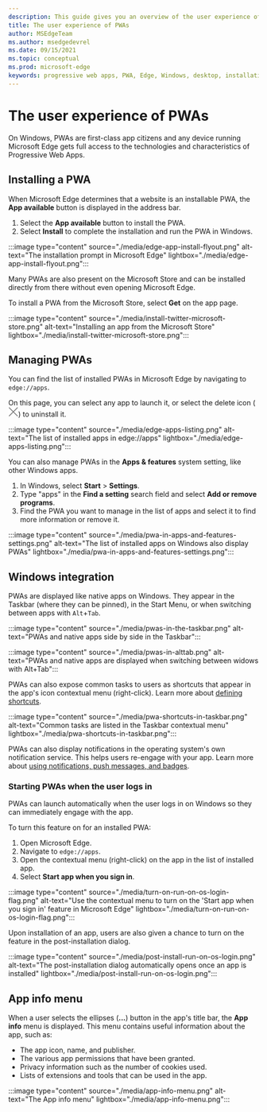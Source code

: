 ```yaml
---
description: This guide gives you an overview of the user experience of PWAs on Microsoft Edge and Windows.
title: The user experience of PWAs
author: MSEdgeTeam
ms.author: msedgedevrel
ms.date: 09/15/2021
ms.topic: conceptual
ms.prod: microsoft-edge
keywords: progressive web apps, PWA, Edge, Windows, desktop, installation, integration, microsoft store, ux
---
```

# The user experience of PWAs

On Windows, PWAs are first-class app citizens and any device running Microsoft Edge gets full access to the technologies and characteristics of Progressive Web Apps.


<!-- ====================================================================== -->
## Installing a PWA

When Microsoft Edge determines that a website is an installable PWA, the **App available** button is displayed in the address bar.

1.  Select the **App available** button to install the PWA.
1.  Select **Install** to complete the installation and run the PWA in Windows.

:::image type="content" source="./media/edge-app-install-flyout.png" alt-text="The installation prompt in Microsoft Edge" lightbox="./media/edge-app-install-flyout.png":::

Many PWAs are also present on the Microsoft Store and can be installed directly from there without even opening Microsoft Edge.

To install a PWA from the Microsoft Store, select **Get** on the app page.

:::image type="content" source="./media/install-twitter-microsoft-store.png" alt-text="Installing an app from the Microsoft Store" lightbox="./media/install-twitter-microsoft-store.png":::


<!-- ====================================================================== -->
## Managing PWAs

You can find the list of installed PWAs in Microsoft Edge by navigating to `edge://apps`.

On this page, you can select any app to launch it, or select the delete icon (![Uninstall app](./media/uninstall-app-button.png)) to uninstall it.

:::image type="content" source="./media/edge-apps-listing.png" alt-text="The list of installed apps in edge://apps" lightbox="./media/edge-apps-listing.png":::

You can also manage PWAs in the **Apps & features** system setting, like other Windows apps.

1.  In Windows, select **Start** > **Settings**.
1.  Type "apps" in the **Find a setting** search field and select **Add or remove programs**.
1.  Find the PWA you want to manage in the list of apps and select it to find more information or remove it.

:::image type="content" source="./media/pwa-in-apps-and-features-settings.png" alt-text="The list of installed apps on Windows also display PWAs" lightbox="./media/pwa-in-apps-and-features-settings.png":::


<!-- ====================================================================== -->
## Windows integration

PWAs are displayed like native apps on Windows. They appear in the Taskbar (where they can be pinned), in the Start Menu, or when switching between apps with `Alt`+`Tab`.

:::image type="content" source="./media/pwas-in-the-taskbar.png" alt-text="PWAs and native apps side by side in the Taskbar":::

:::image type="content" source="./media/pwas-in-alttab.png" alt-text="PWAs and native apps are displayed when switching between widows with Alt+Tab":::

PWAs can also expose common tasks to users as shortcuts that appear in the app's icon contextual menu (right-click). Learn more about [defining shortcuts](./how-to/shortcuts.md).

:::image type="content" source="./media/pwa-shortcuts-in-taskbar.png" alt-text="Common tasks are listed in the Taskbar contextual menu" lightbox="./media/pwa-shortcuts-in-taskbar.png":::

PWAs can also display notifications in the operating system's own notification service. This helps users re-engage with your app. Learn more about [using notifications, push messages, and badges](./how-to/notifications-badges.md).


### Starting PWAs when the user logs in

PWAs can launch automatically when the user logs in on Windows so they can immediately engage with the app.

To turn this feature on for an installed PWA:

1.  Open Microsoft Edge.
1.  Navigate to `edge://apps`.
1.  Open the contextual menu (right-click) on the app in the list of installed app.
1.  Select **Start app when you sign in**.

:::image type="content" source="./media/turn-on-run-on-os-login-flag.png" alt-text="Use the contextual menu to turn on the 'Start app when you sign in' feature in Microsoft Edge" lightbox="./media/turn-on-run-on-os-login-flag.png":::

Upon installation of an app, users are also given a chance to turn on the feature in the post-installation dialog.

:::image type="content" source="./media/post-install-run-on-os-login.png" alt-text="The post-installation dialog automatically opens once an app is installed" lightbox="./media/post-install-run-on-os-login.png":::


<!-- ====================================================================== -->
## App info menu

When a user selects the ellipses (**...**) button in the app's title bar, the **App info** menu is displayed. This menu contains useful information about the app, such as:

*  The app icon, name, and publisher.
*  The various app permissions that have been granted.
*  Privacy information such as the number of cookies used.
*  Lists of extensions and tools that can be used in the app.

:::image type="content" source="./media/app-info-menu.png" alt-text="The App info menu" lightbox="./media/app-info-menu.png":::
